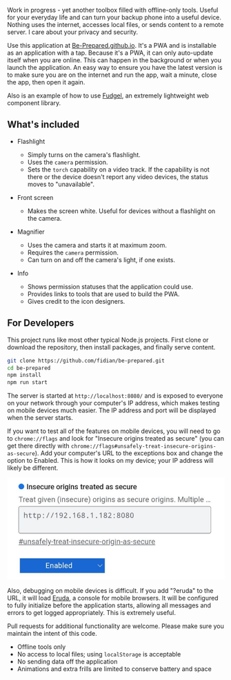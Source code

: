 Work in progress - yet another toolbox filled with offline-only tools. Useful for your everyday life and can turn your backup phone into a useful device. Nothing uses the internet, accesses local files, or sends content to a remote server. I care about your privacy and security.

Use this application at [Be-Prepared.github.io](https://be-prepared.github.io). It's a PWA and is installable as an application with a tap. Because it's a PWA, it can only auto-update itself when you are online. This can happen in the background or when you launch the application. An easy way to ensure you have the latest version is to make sure you are on the internet and run the app, wait a minute, close the app, then open it again.

Also is an example of how to use [Fudgel](https://github.com/fidian/fudgel), an extremely lightweight web component library.

## What's included

* Flashlight
    * Simply turns on the camera's flashlight.
    * Uses the `camera` permission.
    * Sets the `torch` capability on a video track. If the capability is not there or the device doesn't report any video devices, the status moves to "unavailable".

* Front screen
    * Makes the screen white. Useful for devices without a flashlight on the camera.

* Magnifier
    * Uses the camera and starts it at maximum zoom.
    * Requires the `camera` permission.
    * Can turn on and off the camera's light, if one exists.

* Info
    * Shows permission statuses that the application could use.
    * Provides links to tools that are used to build the PWA.
    * Gives credit to the icon designers.

## For Developers

This project runs like most other typical Node.js projects. First clone or download the repository, then install packages, and finally serve content.

```bash
git clone https://github.com/fidian/be-prepared.git
cd be-prepared
npm install
npm run start
```

The server is started at `http://localhost:8080/` and is exposed to everyone on your network through your computer's IP address, which makes testing on mobile devices much easier. The IP address and port will be displayed when the server starts.

If you want to test all of the features on mobile devices, you will need to go to `chrome://flags` and look for "Insecure origins treated as secure" (you can get there directly with `chrome://flags#unsafely-treat-insecure-origins-as-secure`). Add your computer's URL to the exceptions box and change the option to Enabled. This is how it looks on my device; your IP address will likely be different.

![Chrome Flags Screenshot](chrome-flags.jpg)

Also, debugging on mobile devices is difficult. If you add "?eruda" to the URL, it will load [Eruda](https://github.com/liriliri/eruda), a console for mobile browsers. It will be configured to fully initialize before the application starts, allowing all messages and errors to get logged appropriately. This is extremely useful.

Pull requests for additional functionality are welcome. Please make sure you maintain the intent of this code.

* Offline tools only
* No access to local files; using `localStorage` is acceptable
* No sending data off the application
* Animations and extra frills are limited to conserve battery and space
